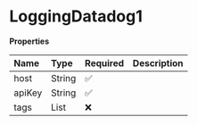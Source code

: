 # LoggingDatadog1

**Properties**

| Name   | Type               | Required | Description |
| :----- | :----------------- | :------- | :---------- |
| host   | String             | ✅       |             |
| apiKey | String             | ✅       |             |
| tags   | List<DatadogTags1> | ❌       |             |
